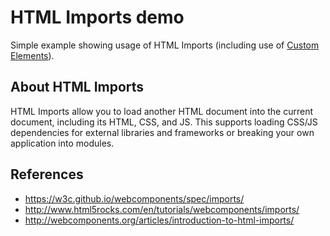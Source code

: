 # HTML Imports demo

Simple example showing usage of HTML Imports (including use of [Custom Elements](../custom-elements/)).

## About HTML Imports

HTML Imports allow you to load another HTML document into the current document,
including its HTML, CSS, and JS. This supports loading CSS/JS dependencies for
external libraries and frameworks or breaking your own application into modules.

## References

* <https://w3c.github.io/webcomponents/spec/imports/>
* <http://www.html5rocks.com/en/tutorials/webcomponents/imports/>
* <http://webcomponents.org/articles/introduction-to-html-imports/>
